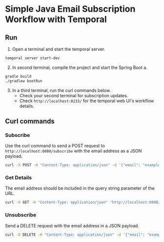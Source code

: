
# Simple Java Email Subscription Workflow with Temporal

## Run

1. Open a terminal and start the temporal server.
```bash
temporal server start-dev
```

2. In second terminal, compile the project and start the Spring Boot a.
```bash
gradle build
./gradlew bootRun
```

3. In a third terminal, run the curl commands below.
    -  Check your second terminal for subscription updates.
    -  Check `http://localhost:8233/` for the temporal web UI's workflow details.

## Curl commands

### Subscribe

Use the curl command to send a POST request to `http://localhost:8080/subscribe` with the email address as a JSON payload.

```bash
curl -X POST -H "Content-Type: application/json" -d '{"email": "example@example.com"}' http://localhost:8080/subscribe
```

### Get Details

The email address should be included in the query string parameter of the URL.

```bash
curl -X GET -H "Content-Type: application/json" 'http://localhost:8080/get_details?email=example@example.com'

```

### Unsubscribe

Send a DELETE request with the email address in a JSON payload.

```bash
curl -X DELETE -H "Content-Type: application/json" -d '{"email": "example@example.com"}' http://localhost:8080/unsubscribe
```
